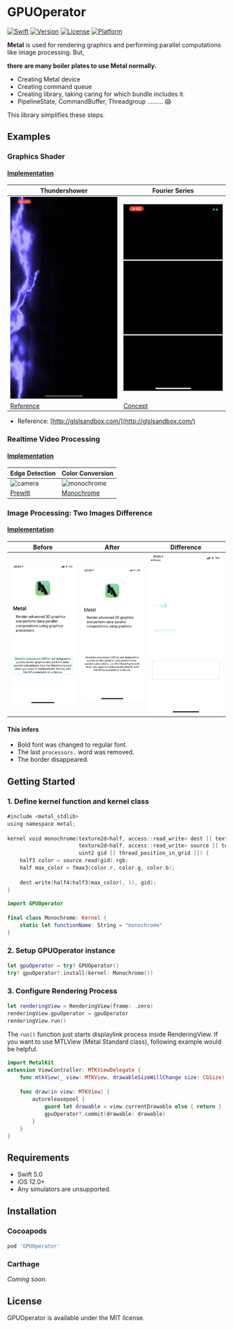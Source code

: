 # GPUOperator

[![Swift](https://img.shields.io/badge/language-Swift5-orange.svg)](https://developer.apple.com/swift)
[![Version](https://img.shields.io/cocoapods/v/GPUOperator.svg?style=flat)](https://cocoapods.org/pods/GPUOperator)
[![License](https://img.shields.io/cocoapods/l/GPUOperator.svg?style=flat)](https://cocoapods.org/pods/GPUOperator)
[![Platform](https://img.shields.io/cocoapods/p/GPUOperator.svg?style=flat)](https://cocoapods.org/pods/GPUOperator)

**Metal** is used for rendering graphics and performing parallel computations like image processing. But,

**there are many boiler plates to use Metal normally.**
- Creating Metal device
- Creating command queue
- Creating library, taking caring for which bundle includes it.
- PipelineState, CommandBuffer, Threadgroup ......... :scream:

This library simplifies these steps.

## Examples

### Graphics Shader
#### [Implementation](https://github.com/horita-yuya/GPUOperator/blob/master/Example/Example/Thundershower/ThundershowerViewController.swift)

|Thundershower|Fourier Series|
|---|---|
|![thundershower](Resources/thundershower.gif)|![Fourier](Resources/fourier.gif)|
|[Reference](http://glslsandbox.com)|[Concept](http://mathworld.wolfram.com/FourierSeries.html)

- Reference: [http://glslsandbox.com/](http://glslsandbox.com/)

### Realtime Video Processing
#### [Implementation](https://github.com/horita-yuya/GPUOperator/blob/master/Example/Example/Camera/CameraViewController.swift)

| Edge Detection | Color Conversion |
|---|---|
|![camera](Resources/camera.gif)|![monochrome](Resources/moai.gif)
|[Prewitt](https://github.com/horita-yuya/GPUOperator/blob/master/Example/Example/Camera/Prewitt.metal)|[Monochrome](https://github.com/horita-yuya/GPUOperator/blob/master/Example/Example/Camera/Monochrome.metal)

### Image Processing: Two Images Difference
#### [Implementation](https://github.com/horita-yuya/GPUOperator/blob/master/Example/Example/ImageDifference/ImageDifferenceViewController.swift)

|Before|After|Difference|
|---|---|---|
|![](Resources/before.png)|![](Resources/after.png)|![](Resources/difference.png)

#### This infers
- Bold font was changed to regular font.
- The last `processors.` word was removed.
- The border disappeared.

## Getting Started
### 1. Define kernel function and kernel class
```swift
#include <metal_stdlib>
using namespace metal;

kernel void monochrome(texture2d<half, access::read_write> dest [[ texture(0) ]],
                       texture2d<half, access::read_write> source [[ texture(1) ]],
                       uint2 gid [[ thread_position_in_grid ]]) {
    half3 color = source.read(gid).rgb;
    half max_color = fmax3(color.r, color.g, color.b);

    dest.write(half4(half3(max_color), 1), gid);
}
```

```swift
import GPUOperator

final class Monochrome: Kernel {
    static let functionName: String = "monochrome"
}
```

### 2. Setup GPUOperator instance
```swift
let gpuOperator = try? GPUOperator()
try? gpuOperator?.install(kernel: Monochrome())
```

### 3. Configure Rendering Process
```swift
let renderingView = RenderingView(frame: .zero)
renderingView.gpuOperator = gpuOperator
renderingView.run()
```

The `run()` function just starts displaylink process inside RenderingView.
If you want to use MTLView (Metal Standard class), following example would be helpful.
```swift
import MetalKit
extension ViewController: MTKViewDelegate {
    func mtkView(_ view: MTKView, drawableSizeWillChange size: CGSize) {}

    func draw(in view: MTKView) {
        autoreleasepool {
            guard let drawable = view.currentDrawable else { return }
            gpuOperator?.commit(drawable: drawable)
        }
    }
}
```

## Requirements
- Swift 5.0
- iOS 12.0+
- Any simulators are unsupported.

## Installation

### Cocoapods
```ruby
pod 'GPUOperator'
```

### Carthage
*Coming soon*.

## License

GPUOperator is available under the MIT license.
